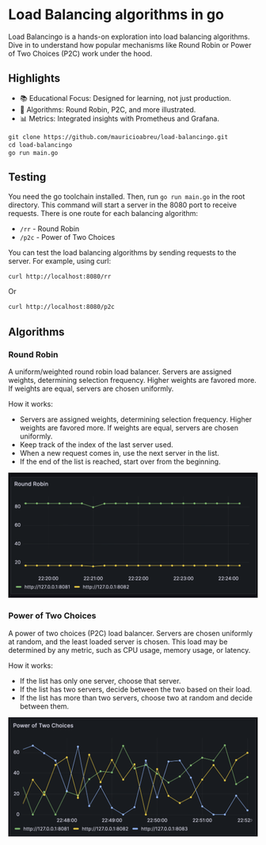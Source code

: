 # Load Balancing algorithms in go

Load Balancingo is a hands-on exploration into load balancing algorithms. Dive in to understand how popular mechanisms like Round Robin or Power of Two Choices (P2C) work under the hood.

## Highlights

* 📚 Educational Focus: Designed for learning, not just production.
* 🔄 Algorithms: Round Robin, P2C, and more illustrated.
* 📊 Metrics: Integrated insights with Prometheus and Grafana.

```
git clone https://github.com/mauricioabreu/load-balancingo.git
cd load-balancingo
go run main.go
```

## Testing

You need the go toolchain installed. Then, run `go run main.go` in the root directory.
This command will start a server in the 8080 port to receive requests. There is one route for each balancing algorithm:

* `/rr` - Round Robin
* `/p2c` - Power of Two Choices

You can test the load balancing algorithms by sending requests to the server. For example, using curl:

```bash
curl http://localhost:8080/rr
```

Or

```bash
curl http://localhost:8080/p2c
```

## Algorithms

### Round Robin

A uniform/weighted round robin load balancer. Servers are assigned weights, determining selection frequency. Higher weights are favored more. If weights are equal, servers are chosen uniformly.

How it works:

* Servers are assigned weights, determining selection frequency. Higher weights are favored more. If weights are equal, servers are chosen uniformly.
* Keep track of the index of the last server used.
* When a new request comes in, use the next server in the list.
* If the end of the list is reached, start over from the beginning.

![Round Robin](misc/round_robin.png)

### Power of Two Choices

A power of two choices (P2C) load balancer. Servers are chosen uniformly at random, and the least loaded server is chosen. This load may be determined by any metric, such as CPU usage, memory usage, or latency.

How it works:

* If the list has only one server, choose that server.
* If the list has two servers, decide between the two based on their load.
* If the list has more than two servers, choose two at random and decide between them.

![Power of Two Choices](misc/p2c.png)
